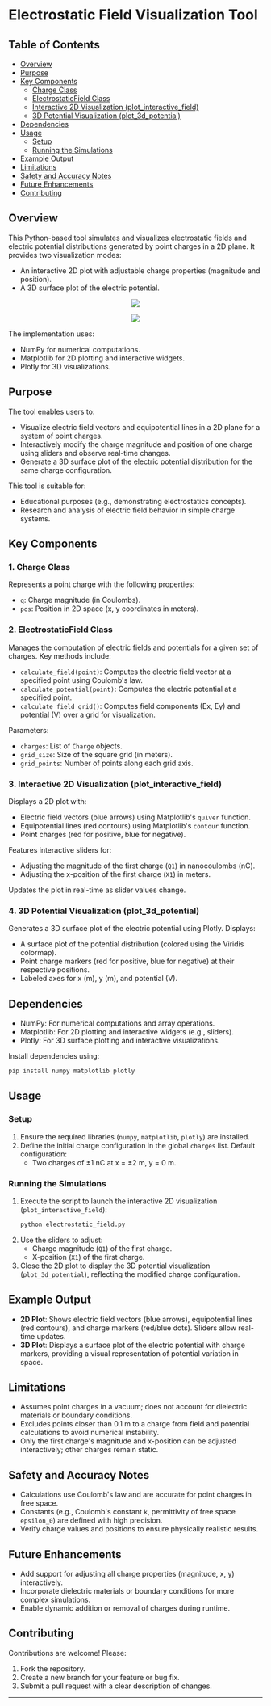 # Electrostatic Field Visualization Tool
## Table of Contents
- [Overview](#overview)
- [Purpose](#purpose)
- [Key Components](#key-components)
  - [Charge Class](#1-charge-class)
  - [ElectrostaticField Class](#2-electrostaticfield-class)
  - [Interactive 2D Visualization (plot_interactive_field)](#3-interactive-2d-visualization-plot_interactive_field)
  - [3D Potential Visualization (plot_3d_potential)](#4-3d-potential-visualization-plot_3d_potential)
- [Dependencies](#dependencies)
- [Usage](#usage)
  - [Setup](#setup)
  - [Running the Simulations](#running-the-simulations)
- [Example Output](#example-output)
- [Limitations](#limitations)
- [Safety and Accuracy Notes](#safety-and-accuracy-notes)
- [Future Enhancements](#future-enhancements)
- [Contributing](#contributing)


## Overview
This Python-based tool simulates and visualizes electrostatic fields and electric potential distributions generated by point charges in a 2D plane. It provides two visualization modes:
- An interactive 2D plot with adjustable charge properties (magnitude and position).
- A 3D surface plot of the electric potential.
<p align="center">
  <img src="[Image](https://github.com/user-attachments/assets/fd13a219-df6d-41a4-b7f1-b60bcebe3aca)" />
</p>  
<p align="center">
  <img src=" [Image](https://github.com/user-attachments/assets/b3e0eb37-5a73-4417-a445-578f6d1c2cbd)" />
</p> 


  

The implementation uses:
- NumPy for numerical computations.
- Matplotlib for 2D plotting and interactive widgets.
- Plotly for 3D visualizations.

## Purpose
The tool enables users to:
- Visualize electric field vectors and equipotential lines in a 2D plane for a system of point charges.
- Interactively modify the charge magnitude and position of one charge using sliders and observe real-time changes.
- Generate a 3D surface plot of the electric potential distribution for the same charge configuration.

This tool is suitable for:
- Educational purposes (e.g., demonstrating electrostatics concepts).
- Research and analysis of electric field behavior in simple charge systems.

## Key Components

### 1. Charge Class
Represents a point charge with the following properties:
- `q`: Charge magnitude (in Coulombs).
- `pos`: Position in 2D space (x, y coordinates in meters).

### 2. ElectrostaticField Class
Manages the computation of electric fields and potentials for a given set of charges. Key methods include:
- `calculate_field(point)`: Computes the electric field vector at a specified point using Coulomb's law.
- `calculate_potential(point)`: Computes the electric potential at a specified point.
- `calculate_field_grid()`: Computes field components (Ex, Ey) and potential (V) over a grid for visualization.

Parameters:
- `charges`: List of `Charge` objects.
- `grid_size`: Size of the square grid (in meters).
- `grid_points`: Number of points along each grid axis.

### 3. Interactive 2D Visualization (plot_interactive_field)
Displays a 2D plot with:
- Electric field vectors (blue arrows) using Matplotlib's `quiver` function.
- Equipotential lines (red contours) using Matplotlib's `contour` function.
- Point charges (red for positive, blue for negative).

Features interactive sliders for:
- Adjusting the magnitude of the first charge (`Q1`) in nanocoulombs (nC).
- Adjusting the x-position of the first charge (`X1`) in meters.

Updates the plot in real-time as slider values change.

### 4. 3D Potential Visualization (plot_3d_potential)
Generates a 3D surface plot of the electric potential using Plotly. Displays:
- A surface plot of the potential distribution (colored using the Viridis colormap).
- Point charge markers (red for positive, blue for negative) at their respective positions.
- Labeled axes for x (m), y (m), and potential (V).

## Dependencies
- NumPy: For numerical computations and array operations.
- Matplotlib: For 2D plotting and interactive widgets (e.g., sliders).
- Plotly: For 3D surface plotting and interactive visualizations.

Install dependencies using:
```bash
pip install numpy matplotlib plotly
```
## Usage

### Setup
1. Ensure the required libraries (`numpy`, `matplotlib`, `plotly`) are installed.
2. Define the initial charge configuration in the global `charges` list. Default configuration:
   - Two charges of ±1 nC at x = ±2 m, y = 0 m.

### Running the Simulations
1. Execute the script to launch the interactive 2D visualization (`plot_interactive_field`):
   ```bash
   python electrostatic_field.py
   ```
2. Use the sliders to adjust:
   - Charge magnitude (`Q1`) of the first charge.
   - X-position (`X1`) of the first charge.
3. Close the 2D plot to display the 3D potential visualization (`plot_3d_potential`), reflecting the modified charge configuration.

## Example Output
- **2D Plot**: Shows electric field vectors (blue arrows), equipotential lines (red contours), and charge markers (red/blue dots). Sliders allow real-time updates.
- **3D Plot**: Displays a surface plot of the electric potential with charge markers, providing a visual representation of potential variation in space.

## Limitations
- Assumes point charges in a vacuum; does not account for dielectric materials or boundary conditions.
- Excludes points closer than 0.1 m to a charge from field and potential calculations to avoid numerical instability.
- Only the first charge's magnitude and x-position can be adjusted interactively; other charges remain static.

## Safety and Accuracy Notes
- Calculations use Coulomb's law and are accurate for point charges in free space.
- Constants (e.g., Coulomb's constant `k`, permittivity of free space `epsilon_0`) are defined with high precision.
- Verify charge values and positions to ensure physically realistic results.

## Future Enhancements
- Add support for adjusting all charge properties (magnitude, x, y) interactively.
- Incorporate dielectric materials or boundary conditions for more complex simulations.
- Enable dynamic addition or removal of charges during runtime.

## Contributing
Contributions are welcome! Please:
1. Fork the repository.
2. Create a new branch for your feature or bug fix.
3. Submit a pull request with a clear description of changes.

---
